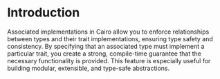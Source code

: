 # Introduction

Associated implementations in Cairo allow you to enforce relationships between types and their trait implementations, ensuring type safety and consistency.
By specifying that an associated type must implement a particular trait, you create a strong, compile-time guarantee that the necessary functionality is provided.
This feature is especially useful for building modular, extensible, and type-safe abstractions.
